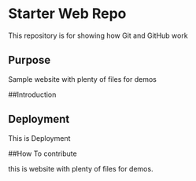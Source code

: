 # Starter Web Repo

This repository is for showing how Git and GitHub work

## Purpose

Sample website with plenty of files for demos


##Introduction


## Deployment
This is Deployment 

##How To contribute

this is website with plenty of files for demos.